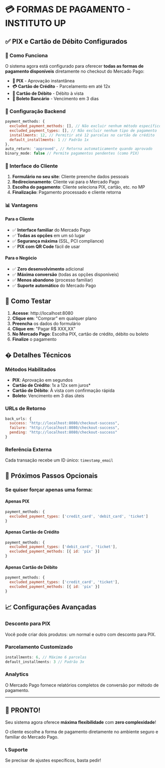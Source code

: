 # 💳 FORMAS DE PAGAMENTO - INSTITUTO UP

## ✅ PIX e Cartão de Débito Configurados

### 🎯 Como Funciona

O sistema agora está configurado para oferecer **todas as formas de pagamento disponíveis** diretamente no checkout do Mercado Pago:

- **📱 PIX** - Aprovação instantânea
- **💳 Cartão de Crédito** - Parcelamento em até 12x
- **🏦 Cartão de Débito** - Débito à vista  
- **🎫 Boleto Bancário** - Vencimento em 3 dias

### 🔧 Configuração Backend

```javascript
payment_methods: {
  excluded_payment_methods: [], // Não excluir nenhum método específico
  excluded_payment_types: [], // Não excluir nenhum tipo de pagamento
  installments: 12, // Permitir até 12 parcelas no cartão de crédito
  default_installments: 1 // Padrão 1x
},
auto_return: 'approved', // Retorna automaticamente quando aprovado
binary_mode: false // Permite pagamentos pendentes (como PIX)
```

### 🎨 Interface do Cliente

1. **Formulário no seu site**: Cliente preenche dados pessoais
2. **Redirecionamento**: Cliente vai para o Mercado Pago
3. **Escolha do pagamento**: Cliente seleciona PIX, cartão, etc. no MP
4. **Finalização**: Pagamento processado e cliente retorna

### 📊 Vantagens

#### Para o Cliente
- ✅ **Interface familiar** do Mercado Pago
- ✅ **Todas as opções** em um só lugar
- ✅ **Segurança máxima** (SSL, PCI compliance)
- ✅ **PIX com QR Code** fácil de usar

#### Para o Negócio  
- ✅ **Zero desenvolvimento** adicional
- ✅ **Máxima conversão** (todas as opções disponíveis)
- ✅ **Menos abandono** (processo familiar)
- ✅ **Suporte automático** do Mercado Pago

## 🚀 Como Testar

1. **Acesse**: http://localhost:8080
2. **Clique em**: "Comprar" em qualquer plano
3. **Preencha** os dados do formulário
4. **Clique em**: "Pagar R$ XXX,XX"
5. **No Mercado Pago**: Escolha PIX, cartão de crédito, débito ou boleto
6. **Finalize** o pagamento

## � Detalhes Técnicos

### Métodos Habilitados
- **PIX**: Aprovação em segundos
- **Cartão de Crédito**: 1x a 12x sem juros*
- **Cartão de Débito**: À vista com confirmação rápida
- **Boleto**: Vencimento em 3 dias úteis

### URLs de Retorno
```javascript
back_urls: {
  success: "http://localhost:8080/checkout-success",
  failure: "http://localhost:8080/checkout-success", 
  pending: "http://localhost:8080/checkout-success"
}
```

### Referência Externa
Cada transação recebe um ID único: `timestamp_email`

## 🎯 Próximos Passos Opcionais

### Se quiser forçar apenas uma forma:

#### Apenas PIX
```javascript
payment_methods: {
  excluded_payment_types: ['credit_card', 'debit_card', 'ticket']
}
```

#### Apenas Cartão de Crédito
```javascript
payment_methods: {
  excluded_payment_types: ['debit_card', 'ticket'],
  excluded_payment_methods: [{ id: 'pix' }]
}
```

#### Apenas Cartão de Débito
```javascript
payment_methods: {
  excluded_payment_types: ['credit_card', 'ticket'],
  excluded_payment_methods: [{ id: 'pix' }]
}
```

## 📈 Configurações Avançadas

### Desconto para PIX
Você pode criar dois produtos: um normal e outro com desconto para PIX.

### Parcelamento Customizado
```javascript
installments: 6, // Máximo 6 parcelas
default_installments: 3 // Padrão 3x
```

### Analytics
O Mercado Pago fornece relatórios completos de conversão por método de pagamento.

---

## 🎉 PRONTO! 

Seu sistema agora oferece **máxima flexibilidade** com **zero complexidade**!

O cliente escolhe a forma de pagamento diretamente no ambiente seguro e familiar do Mercado Pago.

### 📞 Suporte
Se precisar de ajustes específicos, basta pedir!
